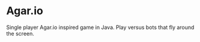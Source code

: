 # Agar.io
Single player Agar.io inspired game in Java. Play versus bots that fly around the screen.

